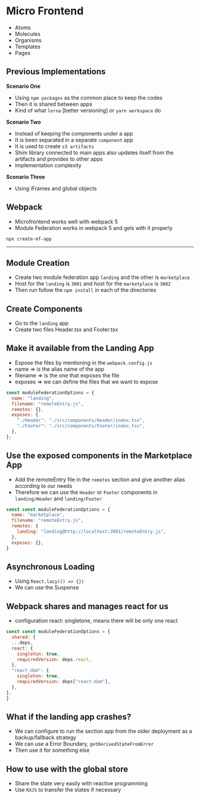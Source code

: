 # Micro Frontend

- Atoms
- Molecules
- Organisms
- Templates
- Pages

## Previous Implementations

**Scenario One**

- Using `npm packages` as the common place to keep the codes
- Then it is shared between apps
- Kind of what `lerna` [better versioning] or `yarn workspace` do

**Scenario Two**

- Instead of keeping the components under a app
- It is been separated in a separate `component` app
- It is used to create `s3 artifacts`
- Shim library connected to main apps also updates itself from the artifacts and provides to other apps
- Implementation complexity

**Scenario Three**

- Using iFrames and global objects

## Webpack

- Microfrontend works well with webpack 5
- Module Federation works in webpack 5 and gels with it properly

```bash
npx create-mf-app
```

---

## Module Creation

- Create two module federation app `landing` and the other is `marketplace`
- Host for the `landing` is `3001` and host for the `marketplace` is `3002`
- Then run follow the `npm install` in each of the directories

## Create Components

- Go to the `landing` app
- Create two files Header.tsx and Footer.tsx

## Make it available from the Landing App

- Expose the files by mentioning in the `webpack.config.js`
- name => is the alias name of the app
- filename => is the one that exposes the file
- exposes => we can define the files that we want to expose

```javascript
const moduleFederationOptions = {
  name: "landing",
  filename: "remoteEntry.js",
  remotes: {},
  exposes: {
    "./Header": "./src/components/Header/index.tsx",
    "./Footer": "./src/components/Footer/index.tsx",
  },
};
```

## Use the exposed components in the Marketplace App

- Add the remoteEntry file in the `remotes` section and give another alias according to our needs
- Therefore we can use the `Header` or `Footer` components in `landing/Header` and `landing/Footer`

```javascript
const const moduleFederationOptions = {
  name: "marketplace",
  filename: "remoteEntry.js",
  remotes: {
    landing: "landing@http://localhost:3001/remoteEntry.js",
  },
  exposes: {},
}
```

## Asynchronous Loading

- Using `React.lazy(() => {})`
- We can use the Suspense

## Webpack shares and manages react for us

- configuration react: singletone, means there will be only one react


```javascript
const const moduleFederationOptions = {
  shared: {
  ...deps,
  react: {
    singleton: true,
    requiredVersion: deps.react,
  },
  "react-dom": {
    singleton: true,
    requiredVersion: deps["react-dom"],
  },
},
}
```

## What if the landing app crashes?

- We can configure to run the section app from the older deployment as a backup/fallback strategy
- We can use a Error Boundary, `getDerivedStateFromError`
- Then use it for something else


## How to use with the global store

- Share the state very easily with reactive programming
- Use `RXJS` to transfer the states if necessary